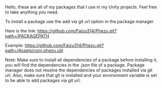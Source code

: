 Hello, these are all of my packages that I use in my Unity projects. Feel free to take anything you need.

To install a package use the add via git url option in the package manager.

Here is the link:
https://github.com/Faizu314/Phezu.git?path=/PACKAGEPATH
 
Example: https://github.com/Faizu314/Phezu.git?path=/Assets/com.phezu.util

Note: Make sure to install all dependencies of a package before installing it, you will find the dependencies in the .json file of a package. Package manager does not resolve the dependencies of packages installed via git url. Also, make sure that git is installed and your environment variable is set to be able to add packages via git url.
